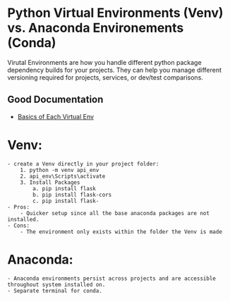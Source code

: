 # Python Virtual Environments (Venv) vs. Anaconda Environements (Conda)
Virutal Environments are how you handle different python package dependency builds for your projects. They can help you manage different versioning required for projects, services, or dev/test comparisons.
## Good Documentation
- [Basics of Each Virtual Env](https://www.pythoncheatsheet.org/cheatsheet/virtual-environments)

# Venv:
    - create a Venv directly in your project folder:
        1. python -m venv api_env
        2. api_env\Scripts\activate
        3. Install Packages
            a. pip install flask
            b. pip install flask-cors
            c. pip install flask-
    - Pros:
        - Quicker setup since all the base anaconda packages are not installed.
    - Cons:
        - The environment only exists within the folder the Venv is made

# Anaconda:
    - Anaconda environments persist across projects and are accessible throughout system installed on.
    - Separate terminal for conda.
